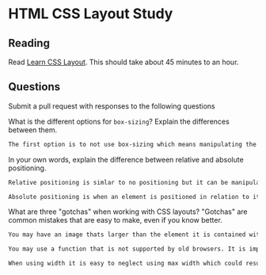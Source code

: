 # HTML CSS Layout Study

## Reading

Read [Learn CSS Layout](http://learnlayout.com). This should take about 45
 minutes to an hour.

## Questions

Submit a pull request with responses to the following questions

What is the different options for `box-sizing`? Explain the differences between
 them.

```md
The first option is to not use box-sizing which means manipulating the padding and border to compensate for the various widths. If you use 'border-box' it won't increase the width of the elment. You can also apply box-sizing to the entire css document by using a *{} tag.
```

In your own words, explain the difference between relative and absolute
 positioning.

```md
Relative positioning is simlar to no positioning but it can be manipulated so elements can be pretty much anywhere on the page. If you add other properties you can shift where the relatively positioned element sits on the page. You can also set relatively positioned elements so they stay in the same place even if you scroll around in your browser.

Absolute positioning is when an element is positioned in relation to its parent element.
```

What are three "gotchas" when working with CSS layouts? "Gotchas" are common
 mistakes that are easy to make, even if you know better.

```md
You may have an image thats larger than the element it is contained within which can be resolved with a clearfix.

You may use a function that is not supported by old browsers. It is important to add webkit and moz modifiers to assist in preventing this from happening.

When using width it is easy to neglect using max width which could result in incompatibility with smaller windows and mobile users.
```
